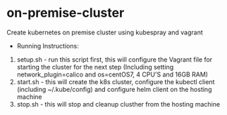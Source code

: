 # on-premise-cluster
Create kubernetes on premise cluster using kubespray and vagrant

* Running Instructions:
1. setup.sh - run this script first, this will configure the Vagrant file for starting the cluster for the next step
  (Including setting network_plugin=calico and os=centOS7, 4 CPU'S and 16GB RAM)
2. start.sh -  this will create the k8s cluster, configure the kubectl client (including ~/.kube/config) and configure helm client on the hosting machine
3. stop.sh - this will stop and cleanup clusther from the hosting machine
